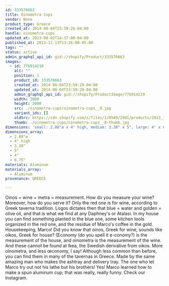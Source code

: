 ```yaml
---
id: 333576663
title: Oinometra Cups
vendor: None
product_type: Greece
created_at: 2014-08-04T23:59:26-04:00
handle: oinometra-cups
updated_at: 2023-08-02T14:37:00-04:00
published_at: 2013-11-13T13:26:00-05:00
tags: ""
status: active
admin_graphql_api_id: gid://shopify/Product/333576663
images:
  - id: 776914219
    alt: ""
    position: 1
    product_id: 333576663
    created_at: 2014-08-04T23:59:29-04:00
    updated_at: 2014-08-04T23:59:29-04:00
    admin_graphql_api_id: gid://shopify/ProductImage/776914219
    width: 2000
    height: 2000
    src: ./oinometra-cups/oinometra-cups__0.jpg
    variant_ids: []
    oldSrc: https://cdn.shopify.com/s/files/1/0589/2901/products/2013_11_09_Kiosk_0595.jpeg?v=1407211169
    thumb: ./oinometra-cups/oinometra-cups__0-thumb.jpg
dimensions: 'small: 2.88"ø x 4" high, medium: 3.38" x 5", large: 4" x 6.75"'
dimensions_array:
  - 2.88"ø
  - 4" high
  - 3.38"
  - 5"
  - 4"
  - 6.75"
materials: Aluminum
materials_array:
  - Aluminum
provenance: GREECE

---
```


Oinos = wine + metra = measurement. How do you measure your wine? Moreover, how do you serve it? Only the red one is for wine, according to Greek taverna tradition. Logos dictates then that blue = water and golden = olive oil, and that is what we find at any Daphney's or Atalasi. In my house you can find something planted in the blue one, some kitchen tools organized in the red one, and the residue of Marco's coffee in the gold. Housekeeping, Marco! Did you know that oinos, Greek for wine, sounds like oikos, Greek for house? Œconomy (do you spell it e-conomy?) is the measurement of the house, and oinometra is the measurement of the wine. And these cannot be found at Ikea, the Swedish derivative from oikos. More oinometra, and less œconomy, I say! Although less common than before, you can find them in many of the tavernas in Greece. Made by the same amazing man who makes the ashtray and delivery tray. The one who let Marco try out not his lathe but his brothers! Yes! Marco learned how to make a spun aluminum cup; that was really, really funny. Check our Instagram.